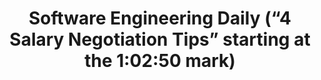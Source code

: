 ---
podcast: Stripe Observability with Cory Watson
title: Software Engineering Daily (“4 Salary Negotiation Tips” starting at the 1:02:50 mark)
host: Cory Watson
podcast_url: https://softwareengineeringdaily.com/2017/03/15/stripe-observability-with-cory-watson/
thumbnail: se-engineer-daily.png
publication_date: 03-15-2017
---